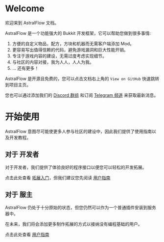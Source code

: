 # Welcome

欢迎来到 AstralFlow 文档。

AstralFlow 是一个功能强大的 Bukkit 开发框架，它可以帮助您做到很多事情:

1. 方便的自定义物品，配方，方块和机器而无需客户端添加 Mod。
2. 更容易写出值得信赖的代码，避免游戏漏洞和巨大性能开销。
3. 专注于游戏内容的建设，无需过度考虑实现细节。
4. 与社区的内容对接，我为人人，人人为我。
5. ... 还有更多！

AstralFlow 是开源且免费的，您可以点击文档右上角的 `View on GitHub` 快速跳转到项目主页。

您也可以通过添加我们的 [Discord 群组](https://discord.com/invite/fSkxjB4z6A) 和订阅 [Telegram 频道](https://t.me/AstralFlows) 来获取最新消息。

# 开始使用

AstralFlow 意图尽可能使更多人参与社区的建设中，因此我们提供了使用指南以及开发教程。

## 对于 开发者

对于开发者，我们提供了体验良好的程序接口以便您可以轻松的开发拓展。

点击此处查看 [拓展入门](./getting_started/README.md)，但我们建议您先阅读 [用户指南](./user_guide/README.md)

## 对于 服主

AstralFlow 仍处于十分原始的状态，但您仍然可以作为一个普通插件安装到服务器中。

在未来，我们将会添加更多制作拓展的方式以接纳没有编程基础的用户。

点击此处查看 [用户指南](./user_guide/README.md)